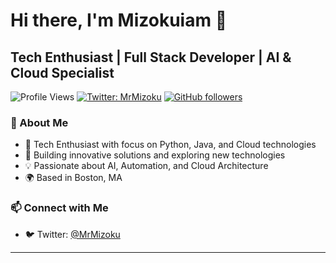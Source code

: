 # Hi there, I'm Mizokuiam 👋
## Tech Enthusiast | Full Stack Developer | AI & Cloud Specialist
![Profile Views](https://komarev.com/ghpvc/?username=Mizokuiam&color=brightgreen)
[![Twitter: MrMizoku](https://img.shields.io/twitter/follow/MrMizoku?style=social)](https://twitter.com/MrMizoku)
[![GitHub followers](https://img.shields.io/github/followers/Mizokuiam?label=Follow&style=social)](https://github.com/Mizokuiam)
### 🚀 About Me
- 🔭 Tech Enthusiast with focus on Python, Java, and Cloud technologies
- 🌱 Building innovative solutions and exploring new technologies
- 💡 Passionate about AI, Automation, and Cloud Architecture
- 🌍 Based in Boston, MA
### 📫 Connect with Me
- 🐦 Twitter: [@MrMizoku](https://twitter.com/MrMizoku)
---
